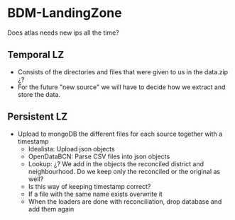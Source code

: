 # BDM-LandingZone

Does atlas needs new ips all the time?

## Temporal LZ
- Consists of the directories and files that were given to us in the data.zip ¿?
- For the future "new source" we will have to decide how we extract and store the data.
  
## Persistent LZ
- Upload to mongoDB the different files for each source together with a timestamp
  - Idealista: Upload json objects
  - OpenDataBCN: Parse CSV files into json objects
  - Lookup: ¿? We add in the objects the reconciled district and neighbourhood. Do we keep only the reconciled or the original as well?
  - Is this way of keeping timestamp correct?
  - If a file with the same name exists overwrite it 
  - When the loaders are done with reconciliation, drop database and add them again
